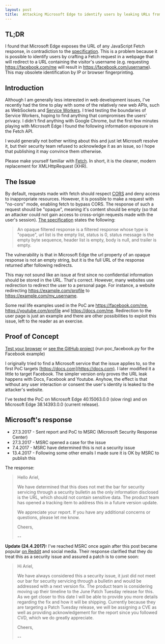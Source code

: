 ```yaml
---
layout: post
title:  Attacking Microsoft Edge to identify users by leaking URLs from Fetch requests
---
```


## TL;DR
I found that Microsoft Edge exposes the URL of any JavaScript Fetch response, in contradiction to the [specification](https://fetch.spec.whatwg.org/). This is a problem because it is possible to identify users by crafting a Fetch request in a webpage that will redirect to a URL containing the visitor's username (e.g. requesting https://facebook.com/me will result in https://facebook.com/username). This may obsolete identification by IP or browser fingerprinting.

## Introduction

Although I am generally less interested in web development issues, I've recently had the time to play with some of the relatively new web APIs, such as WebSockets and [Service Workers](https://developers.google.com/web/fundamentals/getting-started/primers/service-workers). I tried testing the boundaries of Service Workers, hoping to find anything that compromises the users' privacy. I didn't find anything with Google Chrome, but the first few minutes playing with Microsoft Edge I found the following information exposure in the Fetch API. 

I would generally not bother writing about this and just let Microsoft resolve it, but their security team refused to acknowledge it as an issue, so I hope that publishing it may convince them otherwise.

Please make yourself familiar with [Fetch](https://developer.mozilla.org/en-US/docs/Web/API/Fetch_API/Using_Fetch). In short, it is the cleaner, modern replacement for XMLHttpRequest (XHR).

## The Issue

By default, requests made with fetch should respect [CORS](https://developer.mozilla.org/en-US/docs/Web/HTTP/Access_control_CORS) and deny access to inappropriate resources. However, it is possible to make a request with "no-cors" mode, enabling fetch to bypass CORS. The response of such a request should be "opaque", meaning it's content should be empty (so that an attacker could not gain access to cross-origin requests made with the user's session). [The specification](https://fetch.spec.whatwg.org/) states the following:

> An opaque filtered response is a filtered response whose type is "opaque", url list is the empty list, status is 0, status message is the empty byte sequence, header list is empty, body is null, and trailer is empty.

The vulnerability is that in Microsoft Edge the url property of an opaque response is not an empty string, but it is the full URL of the response returned after following redirects.

This may not sound like an issue at first since no confidential information should be stored in the URL. That's correct. However, many websites use redirection to redirect the user to a personal page. For instance, a website redirecting https://example.com/profile to https://example.com/my_username. 

Some real life examples used in the PoC are https://facebook.com/me, https://youtube.com/profile and https://docs.com/me. Redirection to the user page is just  an example and there are other possibilities to exploit this issue, left to the reader as an exercise.

## Proof of Concept

[Test your browser](/poc-fetch) or [see the GitHub project](https://github.com/zelivans/poc-fetch) (run poc_facebook.py for the Facebook example)

I originally tried to find a Microsoft service that the issue applies to, so the first PoC targets [https://docs.com](https://docs.com). I later modified it a little to target Facebook. The simpler version only proves the URL leak happens with Docs, Facebook and Youtube. Anyhow, the effect is that without any user interaction or consent the user's identity is leaked to the attacker's website.

I've tested the PoC on Microsoft Edge 40.15063.0.0 (slow ring) and on Microsoft Edge 38.14393.0.0 (current release).

## Microsoft's response

+ 27.3.2017 - Sent report and PoC to MSRC (Microsoft Security Response Center)
+ 27.3.2017 - MSRC opened a case for the issue
+ 7.4.2017 - MSRC have determined this is not a security issue
+ 13.4.2017 - Following some other emails I made sure it is OK by MSRC to publish this

The response:
> Hello Ariel,
>
> We have determined that this does not met the bar for security servicing through a security bulletin as the only information disclosed is the URL, which should not contain sensitive data. The product team has opened a tracking item to address this in a future version update.
>
> We appreciate your report. If you have any additional concerns or questions, please let me know.
>
> Cheers,
>
> --

**Update (24.4.2017):** I've reached MSRC once again after this post became popular [on Reddit](https://www.reddit.com/r/netsec/comments/65ucsn/attacking_microsoft_edge_to_identify_users_by/) and social media. Their response clarified that they do treat this as a security issue and assured a patch is to come soon:

> Hi Ariel,
>
> We have always considered this a security issue, it just did not meet our bar for security servicing through a bulletin and would be addressed with a next version fix. The product team is considering moving up their timeline to the June Patch Tuesday release for this. As we get closer to this date I will be able to provide you more details regarding the fix and how it will be shipping. Currently because they are targeting a Patch Tuesday release, we will be assigning a CVE as well as providing acknowledgement for the report since you followed CVD, which we do greatly appreciate.
>
> Cheers,
>
> --
